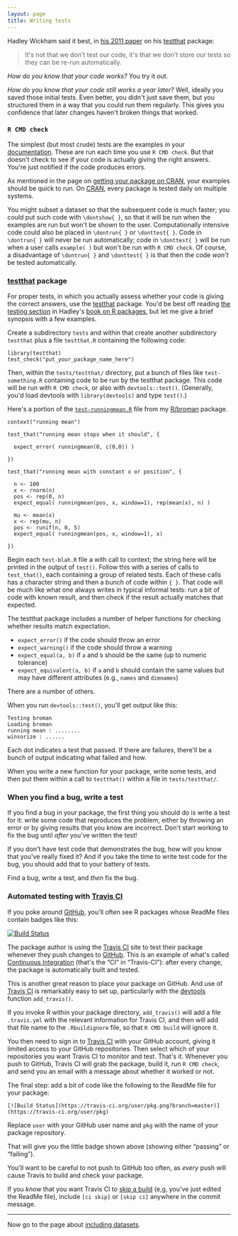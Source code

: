 ```yaml
---
layout: page
title: Writing tests
---
```


Hadley Wickham said it best, in
[his 2011 paper](http://rjournal.github.io/archive/2011-1/RJournal_2011-1.pdf#page=5)
on his [testthat](https://github.com/hadley/testthat) package:

> It's not that we don't test our code, it's that we don't
> store our tests so they can be re-run automatically.

_How do you know that your code works?_ You try it out.

_How do you know that your code still works a year later?_ Well, ideally
you saved those initial tests. Even better, you didn't just save them,
but you structured them in a way that you could run them
regularly. This gives you confidence that later changes haven't broken
things that worked.

### `R CMD check`

The simplest (but most crude) tests are the examples in your
[documentation](docs.html). These are run each time you use
`R CMD check`. But that doesn't check to see if your code is actually
giving the right answers. You're just notified if the code produces
errors.

As mentioned in the page on [getting your package on CRAN](cran.html),
your examples should be quick to run. On
[CRAN](http://cran.r-project.org), every package is tested daily on
multiple systems.

You might subset a dataset so that the subsequent
code is much faster; you could put such code with `\dontshow{ }`, so
that it will be run when the examples are run but won't be shown to
the user. Computationally intensive code could also be placed in
`\dontrun{ }` or `\donttest{ }`. Code in `\dontrun{ }` will never be
run automatically; code in `\donttest{ }` will be run when a user
calls `example( )` but won't be run with `R CMD check`. Of course, a
disadvantage of `\dontrun{ }` and `\donttest{ }` is that then the code
_won't_ be tested automatically.

### [testthat](https://github.com/hadley/testthat) package

For proper tests, in which you actually assess whether your code is
giving the correct answers, use the
[testthat](https://github.com/hadley/testthat) package. You'd be best
off reading [the testing section](http://r-pkgs.had.co.nz/tests.html)
in Hadley's [book on R packages](http://r-pkgs.had.co.nz/), but let me
give a brief synopsis with a few examples.

Create a subdirectory `tests` and within that create another
subdirectory `testthat` plus a file `testthat.R` containing the
following code:

    library(testthat)
    test_check("put_your_package_name_here")

Then, within the `tests/testthat/` directory, put a bunch of files
like `test-something.R` containing code to be run by the testthat
package. This code will be run with `R CMD check`, or also with
`devtools::test()`. (Generally, you'd load devtools with
`library(devtools)` and type `test()`.)

Here's a portion of the
[`test-runningmean.R`](https://github.com/kbroman/broman/blob/master/tests/testthat/test-runningmean.R)
file from my [R/broman](https://github.com/kbroman/broman) package.

    context("running mean")

    test_that("running mean stops when it should", {

      expect_error( runningmean(0, c(0,0)) )

    })

    test_that("running mean with constant x or position", {

      n <- 100
      x <- rnorm(n)
      pos <- rep(0, n)
      expect_equal( runningmean(pos, x, window=1), rep(mean(x), n) )

      mu <- mean(x)
      x <- rep(mu, n)
      pos <- runif(n, 0, 5)
      expect_equal( runningmean(pos, x, window=1), x)

    })

Begin each `test-blah.R` file a with call to context; the string here
will be printed in the output of `test()`. Follow this with a series
of calls to `test_that()`, each containing a group of related
tests. Each of these calls has a character string and then a bunch of
code within `{ }`. That code will be much like what one always writes
in typical informal tests: run a bit of code with known result, and
then check if the result actually matches that expected.

The testthat package includes a number of helper functions for
checking whether results match expectation.

- `expect_error()` if the code should throw an error
- `expect_warning()` if the code should throw a warning
- `expect_equal(a, b)` if `a` and `b` should be the same (up to
  numeric tolerance)
- `expect_equivalent(a, b)` if `a` and `b` should contain the same
  values but may have different attributes (e.g., `names` and `dimnames`)

There are a number of others.

When you run `devtools::test()`, you'll get output like this:

    Testing broman
    Loading broman
    running mean : ........
    winsorize : ......

Each dot indicates a test that passed. If there are failures, there'll
be a bunch of output indicating what failed and how.

When you write a new function for your package, write some tests, and
then put them within a call to `testthat()` within a file in
`tests/testthat/`.

### When you find a bug, write a test

If you find a bug in your package, the first thing you should do is
write a test for it: write some code that reproduces the problem,
either by throwing an error or by giving results that you know are
incorrect. Don't start working to fix the bug until _after_ you've
written the test!

If you don't have test code that demonstrates the bug, how will you
know that you've really fixed it? And if you take the time to write
test code for the bug, you should add that to your battery of tests.

Find a bug, write a test, and _then_ fix the bug.

### Automated testing with [Travis CI](http://travis-ci.org)

If you poke around [GitHub](http://github.com), you'll often see R
packages whose ReadMe files contain badges like this:

[![Build Status](https://travis-ci.org/kbroman/broman.png?branch=master)](https://travis-ci.org/kbroman/broman)

The package author is using the [Travis CI](http://travis-ci.org) site
to test their package whenever they push changes to
[GitHub](http://github.com). This is an example of what's called
[Continuous Integration](http://en.wikipedia.org/wiki/Continuous_integration)
(that's the &ldquo;CI&rdquo; in &ldquo;Travis-CI&rdquo;):
after every change, the package is automatically built and tested.

This is another great reason to place your package on GitHub. And use
of [Travis CI](http://travis-ci.com) is remarkably easy to set up,
particularly with the [devtools](http://github.com/hadley/devtools)
function `add_travis()`.

If you invoke R within your package directory, `add_travis()` will add
a file `.travis.yml` with the relevant information for Travis CI, and
then will add that file name to the `.Rbuildignore` file, so that `R
CMD build` will ignore it.

You then need to sign in to [Travis CI](http://travis-ci.com) with
your GitHub account, giving it limited access to your GitHub
repositories. Then select which of your repositories you want Travis
CI to monitor and test. That's it. Whenever you push to GitHub, Travis
CI will grab the package, build it, run `R CMD check`, and send you an
email with a message about whether it worked or not.

The final step: add a bit of code like the following to the ReadMe
file for your package:

    [![Build Status](https://travis-ci.org/user/pkg.png?branch=master)](https://travis-ci.org/user/pkg)

Replace `user` with your GitHub user name and `pkg` with the name of
your package repository.

That will give you the little badge shown above (showing either
&ldquo;passing&rdquo; or &ldquo;failing&rdquo;).

You'll want to be careful to not push to GitHub too often, as _every_
push will cause Travis to build and check your package.

If you _know_ that you want Travis CI to
[skip a build](http://docs.travis-ci.com/user/how-to-skip-a-build/)
(e,g, you've just edited the ReadMe file), include `[ci skip]` or
`[skip ci]` anywhere in the commit message.


---

Now go to the page about [including datasets](data.html).
